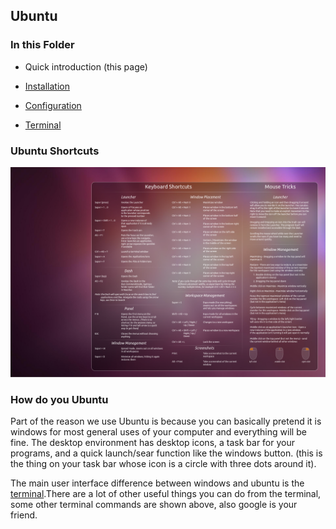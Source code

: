 ## Ubuntu

### In this Folder

- Quick introduction (this page)

- [Installation](install.md)

- [Configuration](configure.md)

- [Terminal](terminal.md)

### Ubuntu Shortcuts
![Shortcuts](images/shortcuts.png)

### How do you Ubuntu

Part of the reason we use Ubuntu is because you can basically pretend it is windows for most general uses of your computer and everything will be fine. The desktop environment has desktop icons, a task bar for your programs, and a quick launch/sear function like the windows button. (this is the thing on your task bar whose icon is a circle with three dots around it).

The main user interface difference between windows and ubuntu is the [terminal](terminal.md).There are a lot of other useful things you can do from the terminal, some other terminal commands are shown above, also google is your friend.
